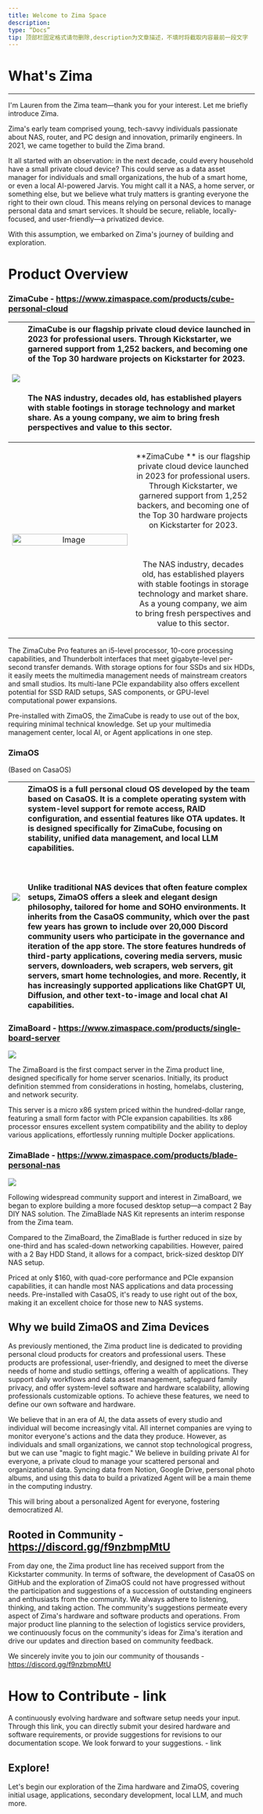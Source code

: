 ```yaml
---
title: Welcome to Zima Space
description:
type: “Docs”
tip: 顶部栏固定格式请勿删除,description为文章描述，不填时将截取内容最前一段文字
---
```

# What's Zima
-----------

I'm Lauren from the Zima team—thank you for your interest. Let me briefly introduce Zima.

  

Zima's early team comprised young, tech-savvy individuals passionate about NAS, router, and PC design and innovation, primarily engineers. In 2021, we came together to build the Zima brand.

  

It all started with an observation: in the next decade, could every household have a small private cloud device? This could serve as a data asset manager for individuals and small organizations, the hub of a smart home, or even a local AI-powered Jarvis. You might call it a NAS, a home server, or something else, but we believe what truly matters is granting everyone the right to their own cloud. This means relying on personal devices to manage personal data and smart services. It should be secure, reliable, locally-focused, and user-friendly—a privatized device.

  

With this assumption, we embarked on Zima's journey of building and exploration.

  

# Product Overview

### ZimaCube - https://www.zimaspace.com/products/cube-personal-cloud

|![](https://manage.icewhale.io/api/static/docs/1726730281869_copyImage.png) | **ZimaCube** is our flagship private cloud device launched in 2023 for professional users. Through Kickstarter, we garnered support from 1,252 backers, and becoming one of the Top 30 hardware projects on Kickstarter for 2023.<br><br><br><br>The NAS industry, decades old, has established players with stable footings in storage technology and market share. As a young company, we aim to bring fresh perspectives and value to this sector.|
|:----|:----|

<table style="width:100%; text-align:center">
  <tr>
    <td style="width:50%">
      <img src="https://manage.icewhale.io/api/static/docs/1726730281869_copyImage.png" alt="Image" style="width:100%; height:auto;">
    </td>
    <td style="width:50%">
      <p> **ZimaCube ** is our flagship private cloud device launched in 2023 for professional users. Through Kickstarter, we garnered support from 1,252 backers, and becoming one of the Top 30 hardware projects on Kickstarter for 2023.<br><br><br><br>The NAS industry, decades old, has established players with stable footings in storage technology and market share. As a young company, we aim to bring fresh perspectives and value to this sector.</p>
    </td>
  </tr>
</table>

The ZimaCube Pro features an i5-level processor, 10-core processing capabilities, and Thunderbolt interfaces that meet gigabyte-level per-second transfer demands. With storage options for four SSDs and six HDDs, it easily meets the multimedia management needs of mainstream creators and small studios. Its multi-lane PCIe expandability also offers excellent potential for SSD RAID setups, SAS components, or GPU-level computational power expansions.

  

Pre-installed with ZimaOS, the ZimaCube is ready to use out of the box, requiring minimal technical knowledge. Set up your multimedia management center, local AI, or Agent applications in one step.
  
### ZimaOS
(Based on CasaOS)

|![](https://manage.icewhale.io/api/static/docs/1726812424711_image.png)| **ZimaOS** is a full personal cloud OS developed by the team based on CasaOS. It is a complete operating system with system-level support for remote access, RAID configuration, and essential features like OTA updates. It is designed specifically for ZimaCube, focusing on stability, unified data management, and local LLM capabilities.<br><br><br><br>Unlike traditional NAS devices that often feature complex setups, ZimaOS offers a sleek and elegant design philosophy, tailored for home and SOHO environments. It inherits from the CasaOS community, which over the past few years has grown to include over 20,000 Discord community users who participate in the governance and iteration of the app store. The store features hundreds of third-party applications, covering media servers, music servers, downloaders, web scrapers, web servers, git servers, smart home technologies, and more. Recently, it has increasingly supported applications like ChatGPT UI, Diffusion, and other text-to-image and local chat AI capabilities.|
|:--------:|:----|


  
### ZimaBoard - https://www.zimaspace.com/products/single-board-server

![](https://manage.icewhale.io/api/static/docs/1726730283238_copyImage.jpeg)

The ZimaBoard is the first compact server in the Zima product line, designed specifically for home server scenarios. Initially, its product definition stemmed from considerations in hosting, homelabs, clustering, and network security.

  

This server is a micro x86 system priced within the hundred-dollar range, featuring a small form factor with PCIe expansion capabilities. Its x86 processor ensures excellent system compatibility and the ability to deploy various applications, effortlessly running multiple Docker applications.

  
### ZimaBlade - https://www.zimaspace.com/products/blade-personal-nas

![](https://manage.icewhale.io/api/static/docs/1726730283931_copyImage.jpeg)

Following widespread community support and interest in ZimaBoard, we began to explore building a more focused desktop setup—a compact 2 Bay DIY NAS solution. The ZimaBlade NAS Kit represents an interim response from the Zima team.

  

Compared to the ZimaBoard, the ZimaBlade is further reduced in size by one-third and has scaled-down networking capabilities. However, paired with a 2 Bay HDD Stand, it allows for a compact, brick-sized desktop DIY NAS setup.

  

Priced at only $160, with quad-core performance and PCIe expansion capabilities, it can handle most NAS applications and data processing needs. Pre-installed with CasaOS, it's ready to use right out of the box, making it an excellent choice for those new to NAS systems.

  

Why we build ZimaOS and Zima Devices
------------------------------------

As previously mentioned, the Zima product line is dedicated to providing personal cloud products for creators and professional users. These products are professional, user-friendly, and designed to meet the diverse needs of home and studio settings, offering a wealth of applications. They support daily workflows and data asset management, safeguard family privacy, and offer system-level software and hardware scalability, allowing professionals customizable options. To achieve these features, we need to define our own software and hardware.

  

We believe that in an era of AI, the data assets of every studio and individual will become increasingly vital. All internet companies are vying to monitor everyone's actions and the data they produce. However, as individuals and small organizations, we cannot stop technological progress, but we can use "magic to fight magic." We believe in building private AI for everyone, a private cloud to manage your scattered personal and organizational data. Syncing data from Notion, Google Drive, personal photo albums, and using this data to build a privatized Agent will be a main theme in the computing industry.

  

This will bring about a personalized Agent for everyone, fostering democratized AI.

  

Rooted in Community - https://discord.gg/f9nzbmpMtU
---------------------------------------------------

From day one, the Zima product line has received support from the Kickstarter community. In terms of software, the development of CasaOS on GitHub and the exploration of ZimaOS could not have progressed without the participation and suggestions of a succession of outstanding engineers and enthusiasts from the community. We always adhere to listening, thinking, and taking action. The community's suggestions permeate every aspect of Zima's hardware and software products and operations. From major product line planning to the selection of logistics service providers, we continuously focus on the community's ideas for Zima's iteration and drive our updates and direction based on community feedback.

  

We sincerely invite you to join our community of thousands - https://discord.gg/f9nzbmpMtU

  

How to Contribute - link
========================

A continuously evolving hardware and software setup needs your input. Through this link, you can directly submit your desired hardware and software requirements, or provide suggestions for revisions to our documentation scope. We look forward to your suggestions. - link

  

Explore!
--------

Let's begin our exploration of the Zima hardware and ZimaOS, covering initial usage, applications, secondary development, local LLM, and much more.